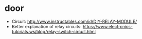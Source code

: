# door

- Circuit: http://www.instructables.com/id/DIY-RELAY-MODULE/
- Better explanation of relay circuits: https://www.electronics-tutorials.ws/blog/relay-switch-circuit.html
